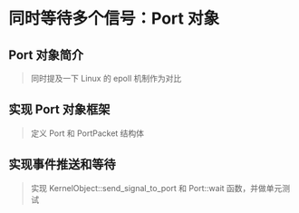 # 同时等待多个信号：Port 对象

## Port 对象简介

> 同时提及一下 Linux 的 epoll 机制作为对比

## 实现 Port 对象框架

> 定义 Port 和 PortPacket 结构体

## 实现事件推送和等待

> 实现 KernelObject::send_signal_to_port 和 Port::wait 函数，并做单元测试
